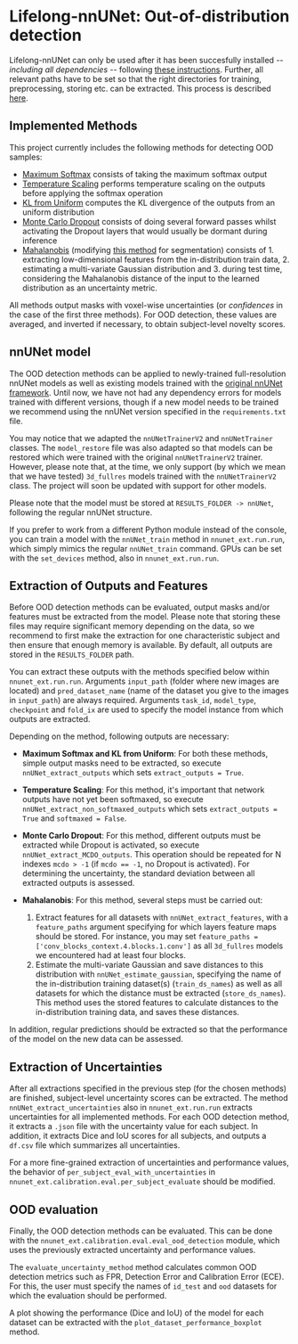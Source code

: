
# Lifelong-nnUNet: Out-of-distribution detection

Lifelong-nnUNet can only be used after it has been succesfully installed *-- including all dependencies --* following [these instructions](../README.md#installation). Further, all relevant paths have to be set so that the right directories for training, preprocessing, storing etc. can be extracted. This process is described [here](setting_up_paths.md).


## Implemented Methods

This project currently includes the following methods for detecting OOD samples:
* [Maximum Softmax](https://arxiv.org/pdf/1610.02136.pdf) consists of taking the maximum softmax output
* [Temperature Scaling](http://proceedings.mlr.press/v70/guo17a/guo17a.pdf) performs temperature scaling on the outputs before applying the softmax operation
* [KL from Uniform](https://arxiv.org/pdf/1906.12340.pdf) computes the KL divergence of the outputs from an uniform distribution
* [Monte Carlo Dropout](http://proceedings.mlr.press/v48/gal16.pdf) consists of doing several forward passes whilst activating the Dropout layers that would usually be dormant during inference
* [Mahalanobis](https://arxiv.org/pdf/2107.05975.pdf) (modifying [this method](https://proceedings.neurips.cc/paper/2018/file/abdeb6f575ac5c6676b747bca8d09cc2-Paper.pdf) for segmentation) consists of 1. extracting low-dimensional features from the in-distribution train data, 2. estimating a multi-variate Gaussian distribution and 3. during test time, considering the Mahalanobis distance of the input to the learned distribution as an uncertainty metric.

All methods output masks with voxel-wise uncertainties (or *confidences* in the case of the first three methods). For OOD detection, these values are averaged, and inverted if necessary, to obtain subject-level novelty scores.

## nnUNet model

The OOD detection methods can be applied to newly-trained full-resolution nnUNet models as well as existing models trained with the [original nnUNet framework](https://github.com/MIC-DKFZ/nnUNet). Until now, we have not had any dependency errors for models trained with different versions, though if a new model needs to be trained we recommend using the nnUNet version specified in the `requirements.txt` file.

You may notice that we adapted the `nnUNetTrainerV2` and `nnUNetTrainer` classes. The `model_restore` file was also adapted so that models can be restored which were trained with the original `nnUNetTrainerV2` trainer. However, please note that, at the time, we only support (by which we mean that we have tested) `3d_fullres` models trained with the `nnUNetTrainerV2` class. The project will soon be updated with support for other models.

Please note that the model must be stored at `RESULTS_FOLDER -> nnUNet`, following the regular nnUNet structure.

If you prefer to work from a different Python module instead of the console, you can train a model with the `nnUNet_train` method in `nnunet_ext.run.run`, which simply mimics the regular `nnUNet_train` command. GPUs can be set with the `set_devices` method, also in `nnunet_ext.run.run`.


## Extraction of Outputs and Features

Before OOD detection methods can be evaluated, output masks and/or features must be extracted from the model. Please note that storing these files may require significant memory depending on the data, so we recommend to first make the extraction for one characteristic subject and then ensure that enough memory is available. By default, all outputs are stored in the `RESULTS_FOLDER` path.

You can extract these outputs with the methods specified below within `nnunet_ext.run.run`. Arguments `input_path` (folder where new images are located) and `pred_dataset_name` (name of the dataset you give to the images in `input_path`) are always required. Arguments `task_id`, `model_type`, `checkpoint` and `fold_ix` are used to specify the model instance from which outputs are extracted.

Depending on the method, following outputs are necessary:

* **Maximum Softmax and KL from Uniform**: For both these methods, simple output masks need to be extracted, so execute `nnUNet_extract_outputs` which sets `extract_outputs = True`.

* **Temperature Scaling**: For this method, it's important that network outputs have not yet been softmaxed, so execute `nnUNet_extract_non_softmaxed_outputs` which sets `extract_outputs = True` and `softmaxed = False`.

* **Monte Carlo Dropout**: For this method, different outputs must be extracted while Dropout is activated, so execute `nnUNet_extract_MCDO_outputs`. This operation should be repeated for N indexes `mcdo > -1` (if `mcdo == -1`, no Dropout is activated). For determining the uncertainty, the standard deviation between all extracted outputs is assessed.

* **Mahalanobis**: For this method, several steps must be carried out:
    1. Extract features for all datasets with `nnUNet_extract_features`, with a `feature_paths` argument specifying for which layers feature maps should be stored. For instance, you may set `feature_paths = ['conv_blocks_context.4.blocks.1.conv']` as all `3d_fullres` models we encountered had at least four blocks.
    2. Estimate the multi-variate Gaussian and save distances to this distribution with `nnUNet_estimate_gaussian`, specifying the name of the in-distribution training dataset(s) (`train_ds_names`) as well as all datasets for which the distance must be extracted (`store_ds_names`). This method uses the stored features to calculate distances to the in-distribution training data, and saves these distances.

In addition, regular predictions should be extracted so that the performance of the model on the new data can be assessed.

## Extraction of Uncertainties

After all extractions specified in the previous step (for the chosen methods) are finished, subject-level uncertainty scores can be extracted. The method `nnUNet_extract_uncertainties` also in `nnunet_ext.run.run` extracts uncertainties for all implemented methods. For each OOD detection method, it extracts a `.json` file with the uncertainty value for each subject. In addition, it extracts Dice and IoU scores for all subjects, and outputs a `df.csv` file which summarizes all uncertainties.

For a more fine-grained extraction of uncertainties and performance values, the behavior of `per_subject_eval_with_uncertainties` in `nnunet_ext.calibration.eval.per_subject_evaluate` should be modified.

## OOD evaluation

Finally, the OOD detection methods can be evaluated. This can be done with the `nnunet_ext.calibration.eval.eval_ood_detection` module, which uses the previously extracted uncertainty and performance values.

The `evaluate_uncertainty_method` method calculates common OOD detection metrics such as FPR, Detection Error and Calibration Error (ECE). For this, the user must specify the names of `id_test` and `ood` datasets for which the evaluation should be performed. 

A plot showing the performance (Dice and IoU) of the model for each dataset can be extracted with the `plot_dataset_performance_boxplot` method.